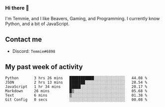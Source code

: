 ### Hi there 👋
I'm Temmie, and I like Beavers, Gaming, and Programming. I currently know Python, and a bit of JavaScript.

## Contact me
* Discord: `Temmie#6898`

## My past week of activity
<!--START_SECTION:waka-->

```text
Python       3 hrs 26 mins   ███████████░░░░░░░░░░░░░░   44.08 %
JSON         2 hrs 13 mins   ███████░░░░░░░░░░░░░░░░░░   28.54 %
JavaScript   1 hr 34 mins    █████░░░░░░░░░░░░░░░░░░░░   20.17 %
Markdown     26 mins         █▒░░░░░░░░░░░░░░░░░░░░░░░   05.68 %
Text         6 mins          ▒░░░░░░░░░░░░░░░░░░░░░░░░   01.38 %
Git Config   0 secs          ░░░░░░░░░░░░░░░░░░░░░░░░░   00.08 %
```

<!--END_SECTION:waka-->
